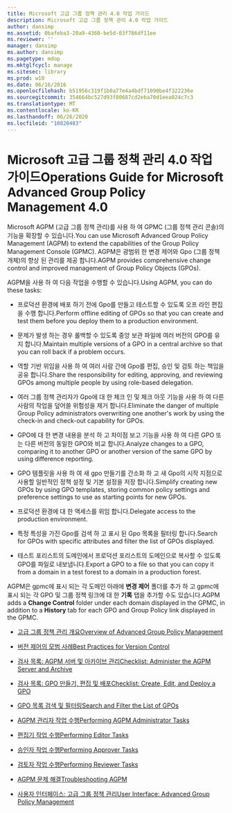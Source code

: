 ```yaml
---
title: Microsoft 고급 그룹 정책 관리 4.0 작업 가이드
description: Microsoft 고급 그룹 정책 관리 4.0 작업 가이드
author: dansimp
ms.assetid: 0bafeba3-20a9-4360-be5d-03f786df11ee
ms.reviewer: ''
manager: dansimp
ms.author: dansimp
ms.pagetype: mdop
ms.mktglfcycl: manage
ms.sitesec: library
ms.prod: w10
ms.date: 06/16/2016
ms.openlocfilehash: b51956c319f1b0a77e4a4bdf71090be4f322236e
ms.sourcegitcommit: 354664bc527d93f80687cd2eba70d1eea024c7c3
ms.translationtype: MT
ms.contentlocale: ko-KR
ms.lasthandoff: 06/26/2020
ms.locfileid: "10820483"
---
```

# <span data-ttu-id="12892-103">Microsoft 고급 그룹 정책 관리 4.0 작업 가이드</span><span class="sxs-lookup"><span data-stu-id="12892-103">Operations Guide for Microsoft Advanced Group Policy Management 4.0</span></span>


<span data-ttu-id="12892-104">Microsoft AGPM (고급 그룹 정책 관리)를 사용 하 여 GPMC (그룹 정책 관리 콘솔)의 기능을 확장할 수 있습니다.</span><span class="sxs-lookup"><span data-stu-id="12892-104">You can use Microsoft Advanced Group Policy Management (AGPM) to extend the capabilities of the Group Policy Management Console (GPMC).</span></span> <span data-ttu-id="12892-105">AGPM은 광범위 한 변경 제어와 Gpo (그룹 정책 개체)의 향상 된 관리를 제공 합니다.</span><span class="sxs-lookup"><span data-stu-id="12892-105">AGPM provides comprehensive change control and improved management of Group Policy Objects (GPOs).</span></span>

<span data-ttu-id="12892-106">AGPM을 사용 하 여 다음 작업을 수행할 수 있습니다.</span><span class="sxs-lookup"><span data-stu-id="12892-106">Using AGPM, you can do these tasks:</span></span>

-   <span data-ttu-id="12892-107">프로덕션 환경에 배포 하기 전에 Gpo를 만들고 테스트할 수 있도록 오프 라인 편집을 수행 합니다.</span><span class="sxs-lookup"><span data-stu-id="12892-107">Perform offline editing of GPOs so that you can create and test them before you deploy them to a production environment.</span></span>

-   <span data-ttu-id="12892-108">문제가 발생 하는 경우 롤백할 수 있도록 중앙 보관 파일에 여러 버전의 GPO를 유지 합니다.</span><span class="sxs-lookup"><span data-stu-id="12892-108">Maintain multiple versions of a GPO in a central archive so that you can roll back if a problem occurs.</span></span>

-   <span data-ttu-id="12892-109">역할 기반 위임을 사용 하 여 여러 사람 간에 Gpo를 편집, 승인 및 검토 하는 책임을 공유 합니다.</span><span class="sxs-lookup"><span data-stu-id="12892-109">Share the responsibility for editing, approving, and reviewing GPOs among multiple people by using role-based delegation.</span></span>

-   <span data-ttu-id="12892-110">여러 그룹 정책 관리자가 Gpo에 대 한 체크 인 및 체크 아웃 기능을 사용 하 여 다른 사람의 작업을 덮어쓸 위험성을 제거 합니다.</span><span class="sxs-lookup"><span data-stu-id="12892-110">Eliminate the danger of multiple Group Policy administrators overwriting one another's work by using the check-in and check-out capability for GPOs.</span></span>

-   <span data-ttu-id="12892-111">GPO에 대 한 변경 내용을 분석 하 고 차이점 보고 기능을 사용 하 여 다른 GPO 또는 다른 버전의 동일한 GPO와 비교 합니다.</span><span class="sxs-lookup"><span data-stu-id="12892-111">Analyze changes to a GPO, comparing it to another GPO or another version of the same GPO by using difference reporting.</span></span>

-   <span data-ttu-id="12892-112">GPO 템플릿을 사용 하 여 새 gpo 만들기를 간소화 하 고 새 Gpo의 시작 지점으로 사용할 일반적인 정책 설정 및 기본 설정을 저장 합니다.</span><span class="sxs-lookup"><span data-stu-id="12892-112">Simplify creating new GPOs by using GPO templates, storing common policy settings and preference settings to use as starting points for new GPOs.</span></span>

-   <span data-ttu-id="12892-113">프로덕션 환경에 대 한 액세스를 위임 합니다.</span><span class="sxs-lookup"><span data-stu-id="12892-113">Delegate access to the production environment.</span></span>

-   <span data-ttu-id="12892-114">특정 특성을 가진 Gpo를 검색 하 고 표시 된 Gpo 목록을 필터링 합니다.</span><span class="sxs-lookup"><span data-stu-id="12892-114">Search for GPOs with specific attributes and filter the list of GPOs displayed.</span></span>

-   <span data-ttu-id="12892-115">테스트 포리스트의 도메인에서 프로덕션 포리스트의 도메인으로 복사할 수 있도록 GPO를 파일로 내보냅니다.</span><span class="sxs-lookup"><span data-stu-id="12892-115">Export a GPO to a file so that you can copy it from a domain in a test forest to a domain in a production forest.</span></span>

<span data-ttu-id="12892-116">AGPM은 gpmc에 표시 되는 각 도메인 아래에 **변경 제어** 폴더를 추가 하 고 gpmc에 표시 되는 각 GPO 및 그룹 정책 링크에 대 한 **기록** 탭을 추가할 수도 있습니다.</span><span class="sxs-lookup"><span data-stu-id="12892-116">AGPM adds a **Change Control** folder under each domain displayed in the GPMC, in addition to a **History** tab for each GPO and Group Policy link displayed in the GPMC.</span></span>

-   [<span data-ttu-id="12892-117">고급 그룹 정책 관리 개요</span><span class="sxs-lookup"><span data-stu-id="12892-117">Overview of Advanced Group Policy Management</span></span>](overview-of-advanced-group-policy-management-agpm40.md)

-   [<span data-ttu-id="12892-118">버전 제어의 모범 사례</span><span class="sxs-lookup"><span data-stu-id="12892-118">Best Practices for Version Control</span></span>](best-practices-for-version-control-agpm40.md)

-   [<span data-ttu-id="12892-119">검사 목록: AGPM 서버 및 아카이브 관리</span><span class="sxs-lookup"><span data-stu-id="12892-119">Checklist: Administer the AGPM Server and Archive</span></span>](checklist-administer-the-agpm-server-and-archive-agpm40.md)

-   [<span data-ttu-id="12892-120">검사 목록: GPO 만들기, 편집 및 배포</span><span class="sxs-lookup"><span data-stu-id="12892-120">Checklist: Create, Edit, and Deploy a GPO</span></span>](checklist-create-edit-and-deploy-a-gpo-agpm40.md)

-   [<span data-ttu-id="12892-121">GPO 목록 검색 및 필터링</span><span class="sxs-lookup"><span data-stu-id="12892-121">Search and Filter the List of GPOs</span></span>](search-and-filter-the-list-of-gpos.md)

-   [<span data-ttu-id="12892-122">AGPM 관리자 작업 수행</span><span class="sxs-lookup"><span data-stu-id="12892-122">Performing AGPM Administrator Tasks</span></span>](performing-agpm-administrator-tasks-agpm40.md)

-   [<span data-ttu-id="12892-123">편집기 작업 수행</span><span class="sxs-lookup"><span data-stu-id="12892-123">Performing Editor Tasks</span></span>](performing-editor-tasks-agpm40.md)

-   [<span data-ttu-id="12892-124">승인자 작업 수행</span><span class="sxs-lookup"><span data-stu-id="12892-124">Performing Approver Tasks</span></span>](performing-approver-tasks-agpm40.md)

-   [<span data-ttu-id="12892-125">검토자 작업 수행</span><span class="sxs-lookup"><span data-stu-id="12892-125">Performing Reviewer Tasks</span></span>](performing-reviewer-tasks-agpm40.md)

-   [<span data-ttu-id="12892-126">AGPM 문제 해결</span><span class="sxs-lookup"><span data-stu-id="12892-126">Troubleshooting AGPM</span></span>](troubleshooting-agpm-agpm40.md)

-   [<span data-ttu-id="12892-127">사용자 인터페이스: 고급 그룹 정책 관리</span><span class="sxs-lookup"><span data-stu-id="12892-127">User Interface: Advanced Group Policy Management</span></span>](user-interface-advanced-group-policy-management-agpm40.md)

 

 





